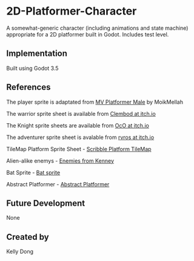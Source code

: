 # 2D-Platformer-Character

A somewhat-generic character (including animations and state machine) appropriate for a 2D platformer built in Godot. Includes test level.

## Implementation

Built using Godot 3.5

## References

The player sprite is adaptated from [MV Platformer Male](https://opengameart.org/content/mv-platformer-male-32x64) by MoikMellah

The warrior sprite sheet is available from [Clembod at itch.io](https://clembod.itch.io/warrior-free-animation-set)

The Knight sprite sheets are available from [OcO at itch.io](https://oco.itch.io/medieval-fantasy-character-pack)

The adventurer sprite sheet is avalable from [rvros at itch.io](https://rvros.itch.io/animated-pixel-hero)

TileMap Platform Sprite Sheet - [Scribble Platform TileMap](https://kenney.nl/assets/scribble-platformer)

Alien-alike enemys - [Enemies from Kenney](https://kenney.nl/assets/platformer-art-extended-enemies)

Bat Sprite - [Bat sprite](https://opengameart.org/content/bat-sprite)

Abstract Platformer - [Abstract Platformer](https://kenney.nl/assets/abstract-platformer)

## Future Development

None

## Created by 

Kelly Dong
